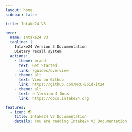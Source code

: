 ```yaml
---
layout: home
sidebar: false

title: Intake24 V3

hero:
  name: Intake24 V3
  tagline: |
    Intake24 Version 3 Documentation
    Dietary recall system
  actions:
    - theme: brand
      text: Get Started
      link: /guides/overview
    - theme: alt
      text: View on Github
      link: https://github.com/MRC-Epid-it24
    - theme: alt
      text: 🔥 Version 4 Docs
      link: https://docs.intake24.org

features:
  - icon: 🌏
    title: Intake24 V3 Documentation
    details: You are reading Intake24 V3 Documentation
---
```

